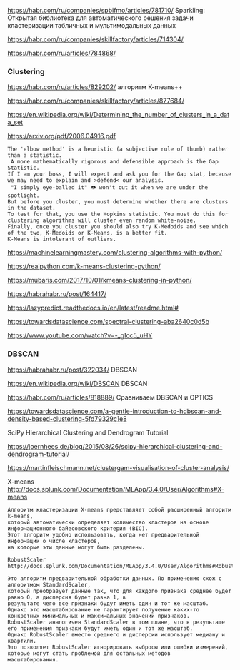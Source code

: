 https://habr.com/ru/companies/spbifmo/articles/781710/ Sparkling: Открытая библиотека для автоматического решения задачи кластеризации табличных и мультимодальных данных

https://habr.com/ru/companies/skillfactory/articles/714304/

https://habr.com/ru/articles/784868/

### Clustering 

https://habr.com/ru/articles/829202/ алгоритм K-means++

https://habr.com/ru/companies/skillfactory/articles/877684/

https://en.wikipedia.org/wiki/Determining_the_number_of_clusters_in_a_data_set

https://arxiv.org/pdf/2006.04916.pdf

```
The 'elbow method' is a heuristic (a subjective rule of thumb) rather than a statistic.
 A more mathematically rigorous and defensible approach is the Gap Statistic.
If I am your boss, I will expect and ask you for the Gap stat, because we may need to explain and >defend< our analysis.
 "I simply eye-balled it" 👁️ won't cut it when we are under the spotlight.
But before you cluster, you must determine whether there are clusters in the dataset.
To test for that, you use the Hopkins statistic. You must do this for clustering algorithms will cluster even random white-noise.
Finally, once you cluster you should also try K-Medoids and see which of the two, K-Medoids or K-Means, is a better fit.
K-Means is intolerant of outliers.
```

https://machinelearningmastery.com/clustering-algorithms-with-python/ 

https://realpython.com/k-means-clustering-python/

https://mubaris.com/2017/10/01/kmeans-clustering-in-python/

https://habrahabr.ru/post/164417/

https://lazypredict.readthedocs.io/en/latest/readme.html#

https://towardsdatascience.com/spectral-clustering-aba2640c0d5b

https://www.youtube.com/watch?v=-_gIcc5_uHY

### DBSCAN
https://habrahabr.ru/post/322034/ DBSCAN

https://en.wikipedia.org/wiki/DBSCAN  DBSCAN

https://habr.com/ru/articles/818889/ Сравниваем DBSCAN и OPTICS

https://towardsdatascience.com/a-gentle-introduction-to-hdbscan-and-density-based-clustering-5fd79329c1e8


SciPy Hierarchical Clustering and Dendrogram Tutorial
	
https://joernhees.de/blog/2015/08/26/scipy-hierarchical-clustering-and-dendrogram-tutorial/


https://martinfleischmann.net/clustergam-visualisation-of-cluster-analysis/


X-means  http://docs.splunk.com/Documentation/MLApp/3.4.0/User/Algorithms#X-means

```
Алгоритм кластеризации X-means представляет собой расширенный алгоритм k-means, 
который автоматически определяет количество кластеров на основе информационного байесовского критерия (BIC). 
Этот алгоритм удобно использовать, когда нет предварительной информации о числе кластеров, 
на которые эти данные могут быть разделены. 

RobustScaler http://docs.splunk.com/Documentation/MLApp/3.4.0/User/Algorithms#RobustScaler

Это алгоритм предварительной обработки данных. По применению схож с алгоритмом StandardScaler, 
который преобразует данные так, что для каждого признака среднее будет равно 0, а дисперсия будет равна 1, в
результате чего все признаки будут иметь один и тот же масштаб. 
Однако это масштабирование не гарантирует получение каких-то конкретных минимальных и максимальных значений признаков. 
RobustScaler аналогичен StandardScaler в том плане, что в результате его применения признаки будут иметь один и тот же масштаб. 
Однако RobustScaler вместо среднего и дисперсии использует медиану и квартили. 
Это позволяет RobustScaler игнорировать выбросы или ошибки измерений, которые могут стать проблемой для остальных методов 
масштабирования.
```
